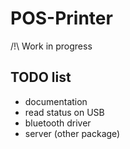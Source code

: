 # POS-Printer

/!\ Work in progress

## TODO list

- documentation
- read status on USB
- bluetooth driver
- server (other package)
